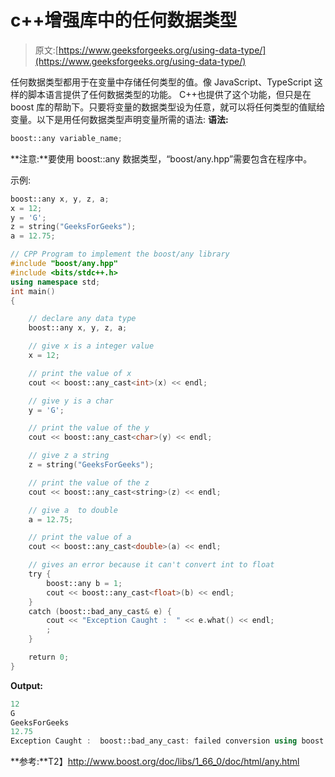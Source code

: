 # c++增强库中的任何数据类型

> 原文:[https://www.geeksforgeeks.org/using-data-type/](https://www.geeksforgeeks.org/using-data-type/)

任何数据类型都用于在变量中存储任何类型的值。像 JavaScript、TypeScript 这样的脚本语言提供了任何数据类型的功能。
C++也提供了这个功能，但只是在 boost 库的帮助下。只要将变量的数据类型设为任意，就可以将任何类型的值赋给变量。以下是用任何数据类型声明变量所需的语法:
**语法:**

```cpp
boost::any variable_name;

```

**注意:**要使用 boost::any 数据类型，“boost/any.hpp”需要包含在程序中。

示例:

```cpp
boost::any x, y, z, a;
x = 12;
y = 'G';
z = string("GeeksForGeeks");
a = 12.75;

```

```cpp
// CPP Program to implement the boost/any library
#include "boost/any.hpp"
#include <bits/stdc++.h>
using namespace std;
int main()
{

    // declare any data type
    boost::any x, y, z, a;

    // give x is a integer value
    x = 12;

    // print the value of x
    cout << boost::any_cast<int>(x) << endl;

    // give y is a char
    y = 'G';

    // print the value of the y
    cout << boost::any_cast<char>(y) << endl;

    // give z a string
    z = string("GeeksForGeeks");

    // print the value of the z
    cout << boost::any_cast<string>(z) << endl;

    // give a  to double
    a = 12.75;

    // print the value of a
    cout << boost::any_cast<double>(a) << endl;

    // gives an error because it can't convert int to float
    try {
        boost::any b = 1;
        cout << boost::any_cast<float>(b) << endl;
    }
    catch (boost::bad_any_cast& e) {
        cout << "Exception Caught :  " << e.what() << endl;
        ;
    }

    return 0;
}
```

**Output:**

```cpp
12
G
GeeksForGeeks
12.75
Exception Caught :  boost::bad_any_cast: failed conversion using boost::any_cast

```

**参考:**T2】http://www.boost.org/doc/libs/1_66_0/doc/html/any.html